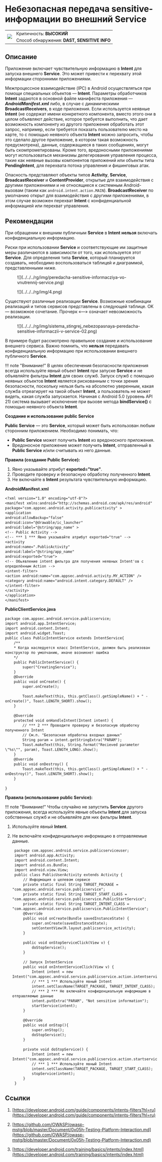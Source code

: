 # Небезопасная передача sensitive-информации во внешний Service

<table class='noborder'>
    <colgroup>
      <col/>
      <col/>
    </colgroup>
    <tbody>
      <tr>
        <td rowspan="2"><img src="../../../img/defekt_vysokij.png"/></td>
        <td>Критичность:<strong> ВЫСОКИЙ</strong></td>
      </tr>
      <tr>
        <td>Способ обнаружения:<strong> DAST, SENSITIVE INFO</strong></td>
      </tr>
    </tbody>
</table>

## Описание

Приложение включает чувствительную информацию в **Intent** для запуска внешнего **Service**. Это может привести к перехвату этой информации сторонними приложениями.

Межпроцессное взаимодействие (IPC) в Android осуществляться при помощи специальных объектов — **Intent**. Параметры обработчиков **Intent** задаются в основной файле манифеста приложения — ***AndroidManifest.xml*** либо, в случае с динамическими **BroadcastReceivers**, в коде приложения. Если используется неявные **Intent** (не содержат имени конкретного компонента, вместо этого они в целом объявляют действие, которое требуется выполнить, что дает возможность компоненту из другого приложения обработать этот запрос, например, если требуется показать пользователю место на карте, то с помощью неявного объекта **Intent** можно запросить, чтобы это сделало другое приложение, в котором такая возможность предусмотрена), данные, содержащиеся в таких сообщениях, могут быть скомпрометированы. Кроме того, вредоносными приложениями могут использоваться механизмы делегирования управления процесса, такие как неявные вызовы компонентов приложений или объекты типа **PendingIntent**, для перехвата потока управления и фишинговых атак.

Опасность представляют объекты типов **Activity**, **Service**, **BroadcastReceiver** и **ContentProvider**, открытые для взаимодействия с другими приложениями и не относящиеся к системным Android-вызовам (таким как `android.intent.action.MAIN`). **BroadcastReceiver** по умолчанию открыт для взаимодействия с другими приложениями, в этом случае возможен перехват **Intent** с конфиденциальной информацией или перехват управления.

## Рекомендации

При обращении к внешним публичным **Service** в **Intent** **нельзя** включать конфиденциальную информацию.

Риски при использовании **Service** и соответствующие им защитные меры различаются в зависимости от того, как используется этот **Service**. Для определения типа **Service**, который планируется создавать, необходимо воспользоваться таблицей и диаграммой, представленными ниже.

<figure markdown>![](../../../rg/img/peredacha-sensitive-informacziya-vo-vnutrennij-service.png)</figure>

<figure markdown>![](../../../rg/img/4.png)</figure>

Существуют различные реализации **Service**. Возможные комбинации реализаций и типов сервисов представлены в следующей таблице. OK — возможное сочетание. Прочерк «—» означает невозможность реализации.

<figure markdown>![](../../../rg/img/sistema_stingrej_nebezopasnaya-peredacha-sensitive-informaczii-v-service-02.png)</figure>

В примере будет рассмотрено правильное создание и использование внешнего сервиса. Важно помнить, что **нельзя** передавать конфиденциальную информацию при использовании внешнего публичного **Service**.

!!! note "Внимание!"
    В целях обеспечения безопасности приложения всегда используйте явный объект **Intent** при запуске **Service** и не объявляйте фильтры **Intent** для своих служб. Запуск служб с помощью неявных объектов **Intent** является рискованным с точки зрения безопасности, поскольку нельзя быть на абсолютно уверенным, какая служба отреагирует на такой объект **Intent**, а пользователь не может видеть, какая служба запускается. Начиная с Android 5.0 (уровень API 21) система вызывает исключение при вызове метода **bindService()** с помощью неявного объекта **Intent**.

**Создание и использование public Service**

**Public Service** — это **Service**, который может быть использован любым сторонним приложением. Необходимо понимать, что:

* **Public Service** может получить **Intent** из вредоносного приложения.
* Вредоносное приложение может получить **Intent**, отправленный в **Public Service** и/или считывать из него данные.

**Правила (создание Public Service):**

1. Явно указывайте атрибут **exported="true"**.
2. Проводите проверку и безопасную обработку полученного **Intent**.
3. Не включайте в **Intent** результата чувствительную информацию.

**AndroidManifest.xml**

    <?xml version="1.0" encoding="utf-8"?>
    <manifest xmlns:android="http://schemas.android.com/apk/res/android"
    package="com.appsec.android.activity.publicactivity" >
    <application
    android:allowBackup="false"
    android:icon="@drawable/ic_launcher"
    android:label="@string/app_name" >
    <!-- Public Activity -->
    <!-- *** 1 *** Явно указывайте атрибут exported="true" -->
    <activity
    android:name=".PublicActivity"
    android:label="@string/app_name"
    android:exported="true">
    <!-- Обьявление intent фильтра для получения неявных Intent'ов с определённым Action -->
    <intent-filter>
    <action android:name="com.appsec.android.activity.MY_ACTION" />
    <category android:name="android.intent.category.DEFAULT" />
    </intent-filter>
    </activity>
    </application>
    </manifest>

**PublicClientService.java**

    package com.appsec.android.service.publicservice;
    import android.app.IntentService;
    import android.content.Intent;
    import android.widget.Toast;
    public class PublicIntentService extends IntentService{
        /**
        * Когда наследуется класс IntentService, должен быть реализован конструктор по умолчанию, иначе возникнет ошибка
        */
        public PublicIntentService() {
            super("CreatingService");
        }
        @Override
        public void onCreate() {
            super.onCreate();
            
            Toast.makeText(this, this.getClass().getSimpleName() + " - onCreate()", Toast.LENGTH_SHORT).show();
        }
        
        @Override
        protected void onHandleIntent(Intent intent) {        
            // *** 2 *** Проводите проверку и безопасную обработку полученного Intent
            // См.п. "Безопасная обработка входных данных"
            String param = intent.getStringExtra("PARAM");
            Toast.makeText(this, String.format("Recieved parameter \"%s\"", param), Toast.LENGTH_LONG).show();
        }
        @Override
        public void onDestroy() {
            Toast.makeText(this, this.getClass().getSimpleName() + " - onDestroy()", Toast.LENGTH_SHORT).show();
        }
        
    }

**Правила (использование public Service):**

!!! note "Внимание!"
    Чтобы случайно не запустить **Service** другого приложения, всегда используйте явные объекты **Intent** для запуска собственных служб и не объявляйте для них фильтры **Intent**.

1. Используйте явный **Intent**.
2. Не включайте конфиденциальную информацию в отправляемые данные.

        package com.appsec.android.service.publicserviceuser;
        import android.app.Activity;
        import android.content.Intent;
        import android.os.Bundle;
        import android.view.View;
        public class PublicUserActivity extends Activity {
            // Информация о целевом сервисе
            private static final String TARGET_PACKAGE = "com.appsec.android.service.publicservice";
            private static final String TARGET_START_CLASS = "com.appsec.android.service.publicservice.PublicStartService";
            private static final String TARGET_INTENT_CLASS = "com.appsec.android.service.publicservice.PublicIntentService";
            @Override
            public void onCreate(Bundle savedInstanceState) {
                super.onCreate(savedInstanceState);
                setContentView(R.layout.publicservice_activity);
            }
            
            public void onStopServiceClick(View v) {
                doStopService();
            }
                
            // Запуск IntentService
            public void onIntentServiceClick(View v) {      
                Intent intent = new Intent("com.appsec.android.service.publicservice.action.intentservice");
                // *** 1 *** Используйте явный Intent
                intent.setClassName(TARGET_PACKAGE, TARGET_INTENT_CLASS);
                // *** 2 *** Не включайте конфиденциальную информацию в отправляемые данные
                intent.putExtra("PARAM", "Not sensitive information");
                startService(intent);
            }
                
            @Override
            public void onStop(){
                super.onStop();
                doStopService();
            }
            
            private void doStopService() {            
                Intent intent = new Intent("com.appsec.android.service.publicservice.action.startservice");
                // *** 1 *** Используйте явный Intent
                intent.setClassName(TARGET_PACKAGE, TARGET_START_CLASS);
                stopService(intent);    	
            }
        }

## Ссылки

1. [https://developer.android.com/guide/components/intents-filters?hl=ru](https://developer.android.com/guide/components/intents-filters?hl=ru)

2. [https://github.com/OWASP/owasp-mstg/blob/master/Document/0x05h-Testing-Platform-Interaction.md](https://github.com/OWASP/owasp-mstg/blob/master/Document/0x05h-Testing-Platform-Interaction.md)

3. [https://developer.android.com/training/basics/intents/index.html](https://developer.android.com/training/basics/intents/index.html)